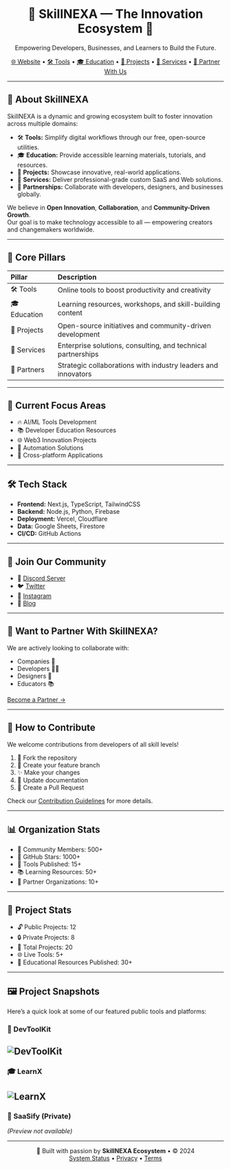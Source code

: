 <h1 align="center">🌟 SkillNEXA — The Innovation Ecosystem 🌟</h1>
<p align="center">
  Empowering Developers, Businesses, and Learners to Build the Future.
</p>

<p align="center">
  <a href="https://skillnexa.org">🌐 Website</a> • 
  <a href="https://skillnexa.org/tools">🛠️ Tools</a> • 
  <a href="https://skillnexa.org/edu">🎓 Education</a> • 
  <a href="https://skillnexa.org/projects">🚀 Projects</a> • 
  <a href="https://skillnexa.org/services">💼 Services</a> • 
  <a href="https://skillnexa.org/partner">🤝 Partner With Us</a>
</p>

---

## 🌟 About SkillNEXA

SkillNEXA is a dynamic and growing ecosystem built to foster innovation across multiple domains:

- 🛠 **Tools:** Simplify digital workflows through our free, open-source utilities.
- 🎓 **Education:** Provide accessible learning materials, tutorials, and resources.
- 🚀 **Projects:** Showcase innovative, real-world applications.
- 💼 **Services:** Deliver professional-grade custom SaaS and Web solutions.
- 🤝 **Partnerships:** Collaborate with developers, designers, and businesses globally.

We believe in **Open Innovation**, **Collaboration**, and **Community-Driven Growth**.  
Our goal is to make technology accessible to all — empowering creators and changemakers worldwide.

---

## 🚀 Core Pillars

| Pillar       | Description                                                    |
| :----------- | :------------------------------------------------------------- |
| 🛠 Tools      | Online tools to boost productivity and creativity              |
| 🎓 Education | Learning resources, workshops, and skill-building content      |
| 🚀 Projects  | Open-source initiatives and community-driven development       |
| 💼 Services  | Enterprise solutions, consulting, and technical partnerships   |
| 🤝 Partners  | Strategic collaborations with industry leaders and innovators  |

---

## 🎯 Current Focus Areas

- 🔥 AI/ML Tools Development
- 📚 Developer Education Resources
- 🌐 Web3 Innovation Projects
- 🤖 Automation Solutions
- 📱 Cross-platform Applications

---

## 🛠️ Tech Stack

- **Frontend:** Next.js, TypeScript, TailwindCSS
- **Backend:** Node.js, Python, Firebase
- **Deployment:** Vercel, Cloudflare
- **Data:** Google Sheets, Firestore
- **CI/CD:** GitHub Actions

---

## 👥 Join Our Community

- 💬 [Discord Server](https://discord.gg/skillnexa)
- 🐦 [Twitter](https://twitter.com/skillnexa)
- 📸 [Instagram](https://instagram.com/skillnexa)
- 📝 [Blog](https://blog.skillnexa.org)

---

## 🤝 Want to Partner With SkillNEXA?

We are actively looking to collaborate with:

- Companies 🚀
- Developers 👨‍💻
- Designers 🎨
- Educators 📚

[Become a Partner →](https://skillnexa.org/partner)

---

## 🤝 How to Contribute

We welcome contributions from developers of all skill levels!

1. 🍴 Fork the repository
2. 🔧 Create your feature branch
3. ✨ Make your changes
4. 📝 Update documentation
5. 🔄 Create a Pull Request

Check our [Contribution Guidelines](https://github.com/skillnexa-org/.github/blob/main/CONTRIBUTING.md) for more details.

---

## 📊 Organization Stats

- 👥 Community Members: 500+
- 🌟 GitHub Stars: 1000+
- 🔧 Tools Published: 15+
- 📚 Learning Resources: 50+
- 🤝 Partner Organizations: 10+

---

## 📂 Project Stats

- 🔓 Public Projects: 12
- 🔒 Private Projects: 8
- 🚀 Total Projects: 20
- 🌐 Live Tools: 5+
- 📘 Educational Resources Published: 30+

---

## 🖼 Project Snapshots

Here’s a quick look at some of our featured public tools and platforms:

### 🔧 DevToolKit

## ![DevToolKit](./images/devtoolkit.png)

### 🎓 LearnX

## ![LearnX](./images/learnx.png)

### 💼 SaaSify (Private)

_(Preview not available)_

---

<p align="center">
  🚀 Built with passion by <b>SkillNEXA Ecosystem</b> • © 2024
  <br>
  <a href="https://status.skillnexa.org">System Status</a> • 
  <a href="https://skillnexa.org/privacy">Privacy</a> • 
  <a href="https://skillnexa.org/terms">Terms</a>
</p>

